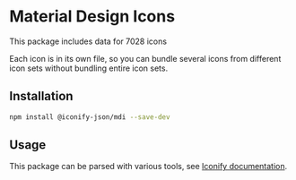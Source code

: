 # Material Design Icons

This package includes data for 7028 icons

Each icon is in its own file, so you can bundle several icons from different icon sets without bundling entire icon sets.

## Installation

```bash
npm install @iconify-json/mdi --save-dev
```

## Usage

This package can be parsed with various tools, see [Iconify documentation](https://docs.iconify.design/icons/json.html).
